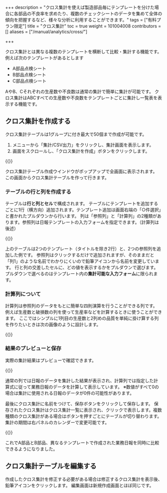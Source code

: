 +++
description = "クロス集計を使えば製造部品毎にテンプレートを分けた場合に各部品の不良率を求めたり、複数のチェックシートのデータを集めて全体の傾向を把握するなど、様々な分析に利用することができます。"
tags = ["有料プラン限定"]
title = "クロス集計"
toc = true
weight = 101004008
contributors = []
aliases = ["/manual/analytics/cross/"]

+++

クロス集計とは異なる複数のテンプレートを横断して比較・集計する機能です。
例えば次のテンプレートがあるとします

- A部品点検シート
- B部品点検シート
- C部品点検シート

AやB、Cそれぞれの生産数や不良数は通常の集計で簡単に集計が可能です。
クロス集計はABCすべての生産数や不良数をテンプレートごとに集計し一覧表を表示する機能です。


## クロス集計を作成する

クロス集計テーブルは1グループに付き最大で50個まで作成が可能です。

1. メニューから「集計/CSV出力」をクリックし、集計画面を表示します。
1. 画面をスクロールし、「クロス集計を作成」ボタンをクリックします。

{{<appscreen filename="table-make" title="クロス集計の新規作成"  >}}

クロス集計テーブル作成ウインドウがポップアップで全画面に表示されます。
この画面からクロス集計テーブルを作って行きます。

### テーブルの行と列を作成する

テーブルは**行と列とセル**で構成されます。
テーブルにテンプレートを追加するごとに1行（横方向）追加されます。テンプレート追加は画面右端の「○件選択」と書かれたプルダウンから行います。
列は「参照列」と「計算列」の2種類があります。参照列は日報テンプレートの入力フォームを指定できます。（計算列は後述）

{{<appscreen filename="table-edit" title="行と列とセルをそれぞれ設定する"  >}}

上のテーブルは2つのテンプレート（タイトルを除き2行）と、2つの参照列を追加した例です。
参照列はクリックするだけで追加されますが、そのままだと「列1」のような名前でわかりにくいので鉛筆アイコンから名前を変更しています。
行と列の交差したセルに、どの値を表示するかをプルダウンで選びます。プルダウンで選べるのはテンプレート内の**集計可能な入力フォーム**に限られます。

### 計算列について

計算列は参照列のデータをもとに簡単な四則演算を行うことができる列です。
例えば生産数と破損数の列を使って生産率などを計算するときに使うことができます。
ここではシンプルに1列目の生産数と2列めの品質を単純に掛け算する列を作りたいときは次の画像のように設計します。

{{<appscreen filename="calc-field" title="計算列の追加"  >}}


### 結果のプレビューと保存

実際の集計結果はプレビューで確認できます。

{{<appscreen filename="previews" title="プレビュー"  >}}

通常の列では日報のデータを集計した結果が表示され、計算列では指定した計算式に従って業務日報のデータを計算して表示しています。
※数値がすべて0の場合は集計に使用される日報のデータが0件の可能性があります。

最後にクロス集計に名前をつけて、保存ボタンをクリックして保存します。
保存されたクロス集計はクロス集計一覧に表示され、クリックで表示します。複数種類のクロス集計がある場合はボタンを押すごとにテーブルが切り替わります。
集計の期間は右パネルのカレンダーで変更可能です。

{{<appscreen filename="view" title="作成したクロス集計を表示する"  >}}

これでA部品とB部品、異なるテンプレートで作成された業務日報を同時に比較できるようになりました。

## クロス集計テーブルを編集する

作成したクロス集計を修正する必要がある場合は修正するクロス集計を表示後、鉛筆アイコンをクリックします。
編集画面は新規作成画面とほぼ同じです。
